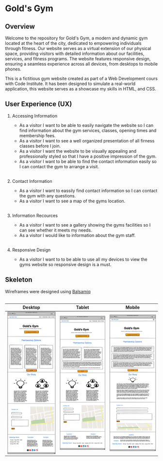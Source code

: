 # Gold's Gym

## Overview
Welcome to the repository for Gold's Gym, a modern and dynamic gym located at the heart of the city, dedicated to empowering individuals through fitness. Our website serves as a virtual extension of our physical space, providing visitors with detailed information about our facilities, services, and fitness programs. The website features responsive design, ensuring a seamless experience across all devices, from desktops to mobile phones.

This is a fictitious gym website created as part of a Web Development cours with Code Institute. It has been designed to simulate a real-world application, this website serves as a showcase my skills in HTML, and CSS.

## User Experience (UX)
1. Accessing Information
    * As a visitor I want to be able to easily navigate the website so I can find information about the gym services, classes, opening times and membership fees.
    * As a visitor I want to see a well organized presentation of all firness classes before I join.
    * As a visitor I want the website to be visually appealing and professionally styled so that I have a positive impression of the gym.
    * As a visitor I want to be able to find the contact information easily so I can contact the gym to arrange a visit.<br><br>

2. Contact Information
    * As a visitor I want to eassily find contact information so I can contact the gym with any questions.
    * As a visitor I want to see a map of the gyms location.<br><br>

3. Information Recources
    * As a visitor I want to see a gallery showing the gyms facilities so I can see whether it meets my needs.
    * As a visitor I would like to information about the gym staff.<br><br>

4. Responsive Design
    * As a visitor I want to to be able to use all my devices to view the gyms website so responsive design is a must.

## Skeleton
Wireframes were designed using [Balsamiq](https://balsamiq.cloud/#)
<br><br>

| Desktop | Tablet | Mobile |
|---------|------|--------|
| ![Desktop](assets/wireframes/desktop.png) | ![Tablet](assets/wireframes/tablet.png) | ![Mobile](assets/wireframes/mobile.png) |
